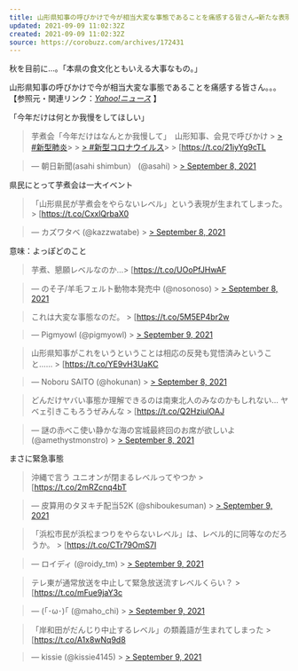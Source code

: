 ```yaml
---
title: 山形県知事の呼びかけで今が相当大変な事態であることを痛感する皆さん→新たな表現が生まれてしまった
updated: 2021-09-09 11:02:32Z
created: 2021-09-09 11:02:32Z
source: https://corobuzz.com/archives/172431
---
```


秋を目前に…。「本県の食文化ともいえる大事なもの。」

山形県知事の呼びかけで今が相当大変な事態であることを痛感する皆さん。。。【参照元・関連リンク：[*Yahoo!ニュース*](https://news.yahoo.co.jp/articles/13eb2e1c8609977ac12192962db04114ef016d2c) 】

「今年だけは何とか我慢をしてほしい」

> 芋煮会「今年だけはなんとか我慢して」　山形知事、会見で呼びかけ > [> #新型肺炎](https://twitter.com/hashtag/%E6%96%B0%E5%9E%8B%E8%82%BA%E7%82%8E?src=hash&ref_src=twsrc%5Etfw)>   > [> #新型コロナウイルス](https://twitter.com/hashtag/%E6%96%B0%E5%9E%8B%E3%82%B3%E3%83%AD%E3%83%8A%E3%82%A6%E3%82%A4%E3%83%AB%E3%82%B9?src=hash&ref_src=twsrc%5Etfw)>   > [https://t.co/21iyYg9cTL

> — 朝日新聞(asahi shimbun） (@asahi) > [> September 8, 2021](https://twitter.com/asahi/status/1435471977108496388?ref_src=twsrc%5Etfw)

県民にとって芋煮会は一大イベント
> 「山形県民が芋煮会をやらないレベル」という表現が生まれてしまった。 > [https://t.co/CxxlQrbaX0

> — カズワタベ (@kazzwatabe) > [> September 8, 2021](https://twitter.com/kazzwatabe/status/1435530844869775363?ref_src=twsrc%5Etfw)

意味：よっぽどのこと
> 芋煮、懇願レベルなのか…> [https://t.co/UOoPfJHwAF

> — のそ子/羊毛フェルト動物本発売中 (@nosonoso) > [> September 8, 2021](https://twitter.com/nosonoso/status/1435493530210684928?ref_src=twsrc%5Etfw)

> これは大変な事態なのだ。 > [https://t.co/5M5EP4br2w

> — Pigmyowl (@pigmyowl) > [> September 9, 2021](https://twitter.com/pigmyowl/status/1435833372849278976?ref_src=twsrc%5Etfw)

> 山形県知事がこれをいうということは相応の反発も覚悟済みということ…… > [https://t.co/YE9vH3UaKC

> — Noboru SAITO (@hokunan) > [> September 8, 2021](https://twitter.com/hokunan/status/1435528722283569153?ref_src=twsrc%5Etfw)

> どんだけヤバい事態か理解できるのは南東北人のみなのかもしれない…
> ヤベェ引きこもろうぜみんな > [https://t.co/Q2HziulOAJ

> — 謎の赤べこ使い静かな海の宮城最終回のお席が欲しいよ (@amethystmonstro) > [> September 8, 2021](https://twitter.com/amethystmonstro/status/1435482450356936705?ref_src=twsrc%5Etfw)

まさに緊急事態
> 沖縄で言う
> ユニオンが閉まるレベルってやつか > [https://t.co/2mRZcnq4bT

> — 皮算用のタヌキチ配当52K (@shiboukesuman) > [> September 9, 2021](https://twitter.com/shiboukesuman/status/1435814207623102469?ref_src=twsrc%5Etfw)

> 「浜松市民が浜松まつりをやらないレベル」は、レベル的に同等なのだろうか。 > [https://t.co/CTr79OmS7I

> — ロイディ (@roidy_tm) > [> September 9, 2021](https://twitter.com/roidy_tm/status/1435825435032489985?ref_src=twsrc%5Etfw)

> テレ東が通常放送を中止して緊急放送流すレベルくらい？ > [https://t.co/mFue9jaY3c

> — (｢･ω･)｢ (@maho_chi) > [> September 9, 2021](https://twitter.com/maho_chi/status/1435833035820204037?ref_src=twsrc%5Etfw)

> 「岸和田がだんじり中止するレベル」の類義語が生まれてしまった > [https://t.co/A1x8wNq9d8

> — kissie (@kissie4145) > [> September 9, 2021](https://twitter.com/kissie4145/status/1435826624700694535?ref_src=twsrc%5Etfw)